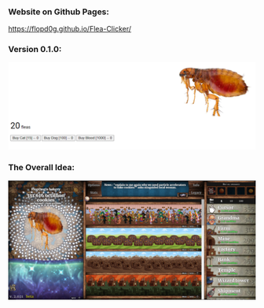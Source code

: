 ### Website on Github Pages:

https://flopd0g.github.io/Flea-Clicker/

### Version 0.1.0:

![image info](./images/v0.1.0.PNG)

### The Overall Idea:

![image info](./images/theAllPowerful.png)
